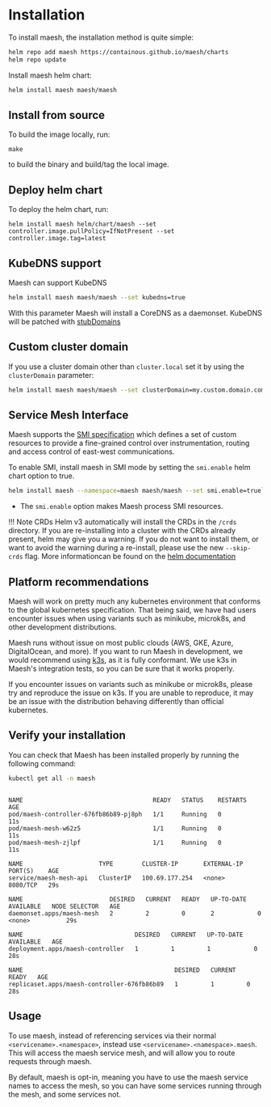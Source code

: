 # Installation

To install maesh, the installation method is quite simple:

```bash
helm repo add maesh https://containous.github.io/maesh/charts
helm repo update
```

Install maesh helm chart:

```bash
helm install maesh maesh/maesh
```

## Install from source

To build the image locally, run:

```shell
make
```

 to build the binary and build/tag the local image.

## Deploy helm chart

To deploy the helm chart, run:

```shell
helm install maesh helm/chart/maesh --set controller.image.pullPolicy=IfNotPresent --set controller.image.tag=latest
```

## KubeDNS support

Maesh can support KubeDNS

```bash
helm install maesh maesh/maesh --set kubedns=true
```

With this parameter Maesh will install a CoreDNS as a daemonset.
KubeDNS will be patched with [stubDomains](https://kubernetes.io/docs/tasks/administer-cluster/dns-custom-nameservers/#example-stub-domain)

## Custom cluster domain

If you use a cluster domain other than `cluster.local` set it by using the `clusterDomain` parameter:

```bash
helm install maesh maesh/maesh --set clusterDomain=my.custom.domain.com
```

## Service Mesh Interface

Maesh supports the [SMI specification](https://smi-spec.io/) which defines a set of custom resources
to provide a fine-grained control over instrumentation, routing and access control of east-west communications.

To enable SMI, install maesh in SMI mode by setting the `smi.enable` helm chart option to true.

```bash
helm install maesh --namespace=maesh maesh/maesh --set smi.enable=true`
```

- The `smi.enable` option makes Maesh process SMI resources.

!!! Note CRDs
    Helm v3 automatically will install the CRDs in the `/crds` directory.
    If you are re-installing into a cluster with the CRDs already present, helm may give you a warning.
    If you do not want to install them, or want to avoid the warning during a re-install,
    please use the new `--skip-crds` flag.
    More informationcan be found on the [helm documentation](https://helm.sh/docs/topics/chart_best_practices/custom_resource_definitions/#method-1-let-helm-do-it-for-you)

## Platform recommendations

Maesh will work on pretty much any kubernetes environment that conforms to the global kubernetes specification.
That being said, we have had users encounter issues when using variants such as minikube, microk8s,
and other development distributions.

Maesh runs without issue on most public clouds (AWS, GKE, Azure, DigitalOcean, and more).
If you want to run Maesh in development, we would recommend using [k3s](https://k3s.io/), as it is fully conformant.
We use k3s in Maesh's integration tests, so you can be sure that it works properly.

If you encounter issues on variants such as minikube or microk8s, please try and reproduce the issue on k3s.
If you are unable to reproduce, it may be an issue with the distribution behaving differently than official kubernetes.

## Verify your installation

You can check that Maesh has been installed properly by running the following command:

```bash tab="Command"
kubectl get all -n maesh
```

```text tab="Expected Output"

NAME                                    READY   STATUS    RESTARTS   AGE
pod/maesh-controller-676fb86b89-pj8ph   1/1     Running   0          11s
pod/maesh-mesh-w62z5                    1/1     Running   0          11s
pod/maesh-mesh-zjlpf                    1/1     Running   0          11s

NAME                     TYPE        CLUSTER-IP       EXTERNAL-IP   PORT(S)    AGE
service/maesh-mesh-api   ClusterIP   100.69.177.254   <none>        8080/TCP   29s

NAME                        DESIRED   CURRENT   READY   UP-TO-DATE   AVAILABLE   NODE SELECTOR   AGE
daemonset.apps/maesh-mesh   2         2         0       2            0           <none>          29s

NAME                               DESIRED   CURRENT   UP-TO-DATE   AVAILABLE   AGE
deployment.apps/maesh-controller   1         1         1            0           28s

NAME                                          DESIRED   CURRENT   READY   AGE
replicaset.apps/maesh-controller-676fb86b89   1         1         0       28s
```

## Usage

To use maesh, instead of referencing services via their normal `<servicename>.<namespace>`, instead use `<servicename>.<namespace>.maesh`.
This will access the maesh service mesh, and will allow you to route requests through maesh.

By default, maesh is opt-in, meaning you have to use the maesh service names to access the mesh, so you can have some services running through the mesh, and some services not.

